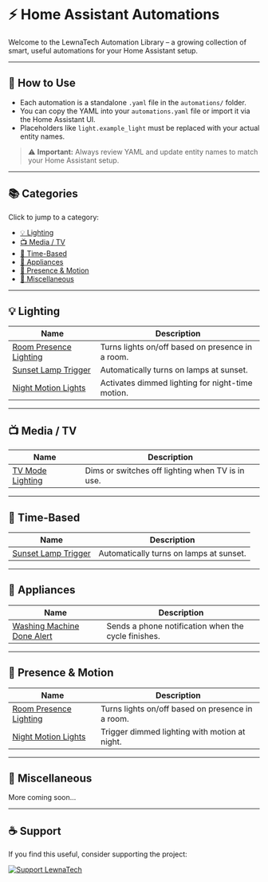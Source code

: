 # ⚡ Home Assistant Automations

Welcome to the LewnaTech Automation Library – a growing collection of smart, useful automations for your Home Assistant setup.

---

## 🧩 How to Use

- Each automation is a standalone `.yaml` file in the `automations/` folder.
- You can copy the YAML into your `automations.yaml` file or import it via the Home Assistant UI.
- Placeholders like `light.example_light` must be replaced with your actual entity names.

> ⚠️ **Important:** Always review YAML and update entity names to match your Home Assistant setup.

---

## 📚 Categories

Click to jump to a category:

- [💡 Lighting](#-lighting)
- [📺 Media / TV](#-media--tv)
- [🌅 Time-Based](#-time-based)
- [🧼 Appliances](#-appliances)
- [🚪 Presence & Motion](#-presence--motion)
- [🧪 Miscellaneous](#-miscellaneous)

---

## 💡 Lighting

| Name | Description |
|------|-------------|
| [Room Presence Lighting](automations/room_presence_lighting.md) | Turns lights on/off based on presence in a room. | 
| [Sunset Lamp Trigger](../automations/sunset_lamp_trigger.yaml) | Automatically turns on lamps at sunset. |
| [Night Motion Lights](../automations/night_motion_lights.yaml) | Activates dimmed lighting for night-time motion. |

---

## 📺 Media / TV

| Name | Description |
|------|-------------|
| [TV Mode Lighting](../automations/tv_mode_lighting.yaml) | Dims or switches off lighting when TV is in use. |

---

## 🌅 Time-Based

| Name | Description |
|------|-------------|
| [Sunset Lamp Trigger](../automations/sunset_lamp_trigger.yaml) | Automatically turns on lamps at sunset. |

---

## 🧼 Appliances

| Name | Description |
|------|-------------|
| [Washing Machine Done Alert](../automations/washing_machine_done.yaml) | Sends a phone notification when the cycle finishes. |

---

## 🚪 Presence & Motion

| Name | Description |
|------|-------------|
| [Room Presence Lighting](automations/room_presence_lighting.md) | Turns lights on/off based on presence in a room. |
| [Night Motion Lights](../automations/night_motion_lights.yaml) | Trigger dimmed lighting with motion at night. |

---

## 🧪 Miscellaneous

More coming soon...

---

## ☕ Support

If you find this useful, consider supporting the project:  

[![Support LewnaTech](https://ko-fi.com/img/githubbutton_sm.svg)](https://ko-fi.com/lewnatech)
